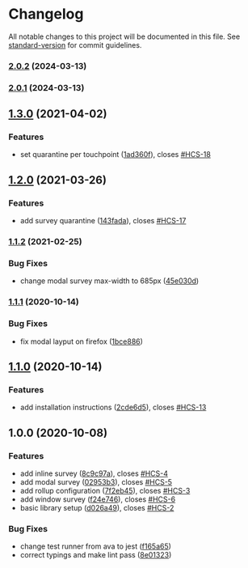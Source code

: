 # Changelog

All notable changes to this project will be documented in this file. See [standard-version](https://github.com/conventional-changelog/standard-version) for commit guidelines.

### [2.0.2](https://github.com/hellocustomer/HC.WebsiteSDK.V2/compare/2.0.1...2.0.2) (2024-03-13)

### [2.0.1](https://github.com/hellocustomer/HC.WebsiteSDK.V2/compare/1.3.0...2.0.1) (2024-03-13)

## [1.3.0](https://github.com/hellocustomer/HC.WebsiteSDK/compare/1.2.0...1.3.0) (2021-04-02)


### Features

* set quarantine per touchpoint ([1ad360f](https://github.com/hellocustomer/HC.WebsiteSDK/commit/1ad360fa6de784ee5a7d0c5af65257da3a27472a)), closes [#HCS-18](https://github.com/hellocustomer/HC.WebsiteSDK/issues/HCS-18)

## [1.2.0](https://github.com/hellocustomer/HC.WebsiteSDK/compare/1.1.2...1.2.0) (2021-03-26)


### Features

* add survey quarantine ([143fada](https://github.com/hellocustomer/HC.WebsiteSDK/commit/143fadae8b7d805fe63dbeee0b1b595d2b33c520)), closes [#HCS-17](https://github.com/hellocustomer/HC.WebsiteSDK/issues/HCS-17)

### [1.1.2](https://github.com/hellocustomer/HC.WebsiteSDK/compare/1.1.1...1.1.2) (2021-02-25)


### Bug Fixes

* change modal survey max-width to 685px ([45e030d](https://github.com/hellocustomer/HC.WebsiteSDK/commit/45e030da3995ff1b2c3c06ee9d9361ed0cfcb91f))

### [1.1.1](https://github.com/hellocustomer/HC.WebsiteSDK/compare/1.1.0...1.1.1) (2020-10-14)


### Bug Fixes

* fix modal layput on firefox ([1bce886](https://github.com/hellocustomer/HC.WebsiteSDK/commit/1bce886129061ce7a6ea44328788502c767d037f))

## [1.1.0](https://github.com/hellocustomer/HC.WebsiteSDK/compare/1.0.0...1.1.0) (2020-10-14)


### Features

* add installation instructions ([2cde6d5](https://github.com/hellocustomer/HC.WebsiteSDK/commit/2cde6d5779a767aa3dc7c0873b7f45475eca366c)), closes [#HCS-13](https://github.com/hellocustomer/HC.WebsiteSDK/issues/HCS-13)

## 1.0.0 (2020-10-08)


### Features

* add inline survey ([8c9c97a](https://github.com/hellocustomer/HC.WebsiteSDK/commit/8c9c97a60eb39c1fcef711dac8ea4ab8cb8c058b)), closes [#HCS-4](https://github.com/hellocustomer/HC.WebsiteSDK/issues/HCS-4)
* add modal survey ([02953b3](https://github.com/hellocustomer/HC.WebsiteSDK/commit/02953b3eee37533c7d5110b91ccb2a59cd025b27)), closes [#HCS-5](https://github.com/hellocustomer/HC.WebsiteSDK/issues/HCS-5)
* add rollup configuration ([7f2eb45](https://github.com/hellocustomer/HC.WebsiteSDK/commit/7f2eb4580d8af7d4e3039a47acfb913a8ef6e6f7)), closes [#HCS-3](https://github.com/hellocustomer/HC.WebsiteSDK/issues/HCS-3)
* add window survey ([f24e746](https://github.com/hellocustomer/HC.WebsiteSDK/commit/f24e7460c299ddb38fd78ba66823f0ca8c975dc2)), closes [#HCS-6](https://github.com/hellocustomer/HC.WebsiteSDK/issues/HCS-6)
* basic library setup ([d026a49](https://github.com/hellocustomer/HC.WebsiteSDK/commit/d026a495285837e023b570717c3b60efa36e1e5f)), closes [#HCS-2](https://github.com/hellocustomer/HC.WebsiteSDK/issues/HCS-2)


### Bug Fixes

* change test runner from ava to jest ([f165a65](https://github.com/hellocustomer/HC.WebsiteSDK/commit/f165a652b47b42011eaa9391336e80664189a75b))
* correct typings and make lint pass ([8e01323](https://github.com/hellocustomer/HC.WebsiteSDK/commit/8e01323f9c43642a5edf176b5087c423ad38b5fb))
